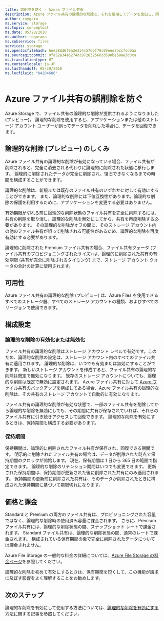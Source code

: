 ```yaml
---
title: 誤削除を防ぐ - Azure ファイル共有
description: Azure ファイル共有の論理的な削除と、それを使用してデータを復旧し、誤削除を防ぐ方法について説明します。
author: roygara
ms.service: storage
ms.topic: conceptual
ms.date: 05/28/2020
ms.author: rogarana
ms.subservice: files
services: storage
ms.openlocfilehash: 6ee38dd6f9a2e254c57d6f79c09eee7bccfcd0aa
ms.sourcegitcommit: 0fa52a34a6274dc872832560cd690be58ae3d0ca
ms.translationtype: HT
ms.contentlocale: ja-JP
ms.lasthandoff: 05/29/2020
ms.locfileid: "84204686"
---
```

# <a name="prevent-accidental-deletion-of-azure-file-shares"></a>Azure ファイル共有の誤削除を防ぐ

Azure Storage で、ファイル共有の論理的な削除が提供されるようになりました (プレビュー)。 論理的な削除を使用すると、アプリケーションまたは他のストレージ アカウント ユーザーが誤ってデータを削除した場合に、データを回復できます。

## <a name="how-soft-delete-preview-works"></a>論理的な削除 (プレビュー) のしくみ

Azure ファイル共有の論理的な削除が有効になっている場合、ファイル共有が削除されると、完全に消去される代わりに論理的に削除された状態に移行します。 論理的に削除されたデータが完全に削除され、復旧できなくなるまでの時間を構成することができます。

論理的な削除は、新規または既存のファイル共有のいずれかに対して有効にすることができます。 また、論理的な削除には下位互換性があります。論理的な削除の保護を利用するために、アプリケーションを変更する必要はありません。 

有効期限が切れる前に論理的な削除状態のファイル共有を完全に削除するには、共有の削除を取り消し、論理的な削除を無効にしてから、共有を再度削除する必要があります。 その論理的な削除がオフの間に、そのストレージ アカウント内の他のファイル共有が誤って削除される可能性があるため、論理的な削除を再度有効にする必要があります。

論理的に削除された Premium ファイル共有の場合、ファイル共有クォータ (ファイル共有のプロビジョニングされたサイズ) は、論理的に削除された共有の有効期限 (共有が完全に削除されるタイミング) まで、ストレージ アカウント クォータの合計の計算に使用されます。

## <a name="availability"></a>可用性

Azure ファイル共有の論理的な削除 (プレビュー) は、Azure Files を使用できるすべてのストレージ層、すべてのストレージ アカウントの種類、およびすべてのリージョンで使用できます。

## <a name="configuration-settings"></a>構成設定

### <a name="enabling-or-disabling-soft-delete"></a>論理的な削除の有効化または無効化

ファイル共有の論理的な削除はストレージ アカウント レベルで有効です。このため、論理的な削除の設定は、ストレージ アカウント内のすべてのファイル共有に適用されます。 論理的な削除は、いつでも有効または無効にすることができます。 新しいストレージ アカウントを作成すると、ファイル共有の論理的な削除は既定で無効になります。 既存のストレージ アカウントについても、論理的な削除は既定で無効に設定されます。 Azure ファイル共有に対して [Azure ファイル共有のバックアップ](../../backup/azure-file-share-backup-overview.md)を構成してある場合、Azure ファイル共有の論理的な削除は、その共有のストレージ アカウントで自動的に有効になります。

ファイル共有の論理的な削除が有効な状態で、一部のファイル共有を削除してから論理的な削除を無効にしても、その期間に共有が保存されていれば、それらのファイル共有に引き続きアクセスして回復できます。 論理的な削除を有効にするときは、保持期間も構成する必要があります。

### <a name="retention-period"></a>保持期間

保持期間は、論理的に削除されたファイル共有が保存され、回復できる期間です。 明示的に削除されたファイル共有の場合は、データが削除された時点で保持期間のクロックが開始します。 現在、保有期間は 1 日から 365 日の範囲で指定できます。 論理的な削除のリテンション期間はいつでも変更できます。 更新された保持期間は、保持期間が更新された後に削除された共有にのみ適用されます。 保持期間の更新前に削除された共有は、そのデータが削除されたときに構成された保持期間に基づいて期限切れになります。

## <a name="pricing-and-billing"></a>価格と課金

Standard と Premium の両方のファイル共有は、プロビジョニングされた容量ではなく、論理的な削除時の使用済み容量に課金されます。 さらに、Premium ファイル共有には、論理的な削除状態の間、スナップショット レートで課金されます。 Standard ファイル共有は、論理的な削除状態の間、通常のレートで課金されます。 構成されている保有期間の後で完全に削除されたデータについては課金されません。

Azure File Storage の一般的な料金の詳細については、[Azure File Storage の料金ページ](https://azure.microsoft.com/pricing/details/storage/files/)を参照してください。

論理的な削除を初めて有効にするときは、保有期間を短くして、この機能が請求に及ぼす影響をよく理解することをお勧めします。

## <a name="next-steps"></a>次のステップ

論理的な削除を有効にして使用する方法については、[論理的な削除を有効にする](storage-files-enable-soft-delete.md)方法に関する記事を参照してください。
